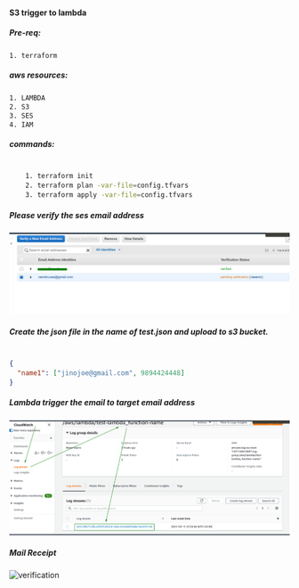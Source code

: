 #### S3 trigger to lambda

##### Pre-req:

    1. terraform

##### aws resources:

    1. LAMBDA
    2. S3
    3. SES
    4. IAM

##### commands:

```bash

    1. terraform init
    2. terraform plan -var-file=config.tfvars
    3. terraform apply -var-file=config.tfvars

```
##### Please verify the ses email address 

![verification](pics/_1.png)


##### Create the json file in the name of test.json and upload to s3 bucket.

```json

{
  "name1": ["jinojoe@gmail.com", 9894424448]
}

```

##### Lambda trigger the email to target email address

![verification](pics/_2.png)



##### Mail Receipt

![verification](pics/_3.png)